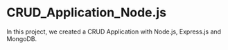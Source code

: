 # CRUD_Application_Node.js

In this project, we created a CRUD Application with Node.js, Express.js and MongoDB.
